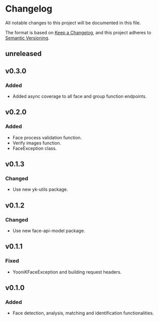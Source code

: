 # Changelog

All notable changes to this project will be documented in this file.

The format is based on [Keep a Changelog](https://keepachangelog.com/en/1.0.0/),
and this project adheres to [Semantic Versioning](https://semver.org/spec/v2.0.0.html).

## unreleased

## v0.3.0

### Added

-   Added async coverage to all face and group function endpoints.

## v0.2.0

### Added
- Face process validation function.
- Verify images function.
- FaceException class.

## v0.1.3

### Changed

- Use new yk-utils package.

## v0.1.2

### Changed

- Use new face-api-model package.

## v0.1.1

### Fixed

- YooniKFaceException and building request headers.

## v0.1.0

### Added

- Face detection, analysis, matching and identification functionalities.
